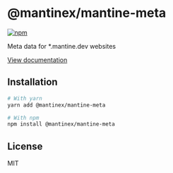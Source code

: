 # @mantinex/mantine-meta

[![npm](https://img.shields.io/npm/dm/@mantinex/mantine-meta)](https://www.npmjs.com/package/@mantinex/mantine-meta)

Meta data for *.mantine.dev websites

[View documentation](https://mantine.dev/)

## Installation

```bash
# With yarn
yarn add @mantinex/mantine-meta

# With npm
npm install @mantinex/mantine-meta
```

## License

MIT
